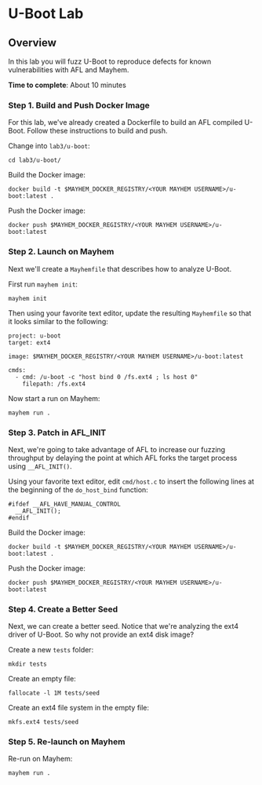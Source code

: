 # U-Boot Lab

## Overview

In this lab you will fuzz U-Boot to reproduce defects for known vulnerabilities with AFL and Mayhem.

**Time to complete**: About 10 minutes

### Step 1. Build and Push Docker Image

For this lab, we've already created a Dockerfile to build an AFL compiled U-Boot. Follow these instructions to build and push.

Change into `lab3/u-boot`:

```
cd lab3/u-boot/
```

Build the Docker image:

```
docker build -t $MAYHEM_DOCKER_REGISTRY/<YOUR MAYHEM USERNAME>/u-boot:latest .
```

Push the Docker image:

```
docker push $MAYHEM_DOCKER_REGISTRY/<YOUR MAYHEM USERNAME>/u-boot:latest
```


### Step 2. Launch on Mayhem

Next we'll create a `Mayhemfile` that describes how to analyze U-Boot.

First run `mayhem init`:

```
mayhem init
```

Then using your favorite text editor, update the resulting `Mayhemfile` so that it looks similar to the following:

```
project: u-boot
target: ext4

image: $MAYHEM_DOCKER_REGISTRY/<YOUR MAYHEM USERNAME>/u-boot:latest

cmds:
  - cmd: /u-boot -c "host bind 0 /fs.ext4 ; ls host 0"
    filepath: /fs.ext4
```

Now start a run on Mayhem:

```
mayhem run .
```

### Step 3. Patch in AFL_INIT

Next, we're going to take advantage of AFL to increase our fuzzing throughput by delaying the point at which AFL forks the target process using `__AFL_INIT()`.

Using your favorite text editor, edit `cmd/host.c` to insert the following lines at the beginning of the `do_host_bind` function:

```
#ifdef __AFL_HAVE_MANUAL_CONTROL
  __AFL_INIT();
#endif
```

Build the Docker image:

```
docker build -t $MAYHEM_DOCKER_REGISTRY/<YOUR MAYHEM USERNAME>/u-boot:latest .
```

Push the Docker image:

```
docker push $MAYHEM_DOCKER_REGISTRY/<YOUR MAYHEM USERNAME>/u-boot:latest
```

### Step 4. Create a Better Seed

Next, we can create a better seed. Notice that we're analyzing the ext4 driver of U-Boot. So why not provide an ext4 disk image?

Create a new `tests` folder:

```
mkdir tests
```

Create an empty file:

```
fallocate -l 1M tests/seed
```

Create an ext4 file system in the empty file:

```
mkfs.ext4 tests/seed
```

### Step 5. Re-launch on Mayhem

Re-run on Mayhem:

```
mayhem run .
```

